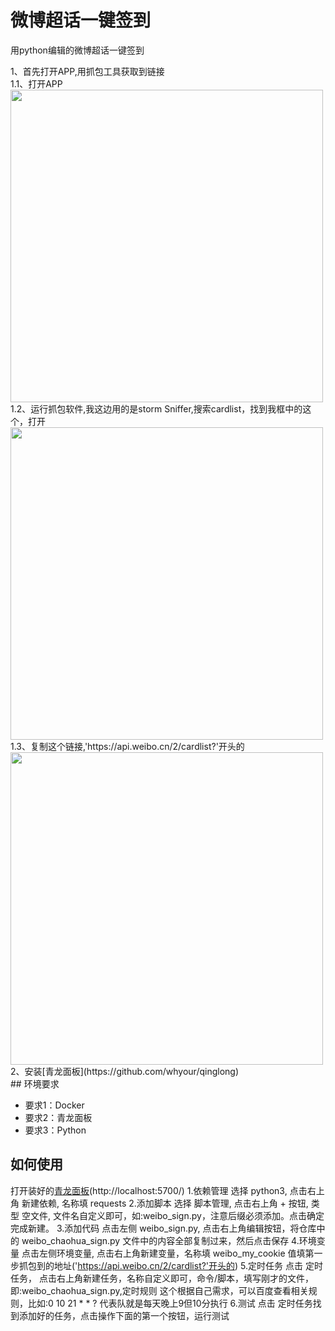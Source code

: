 # 微博超话一键签到

用python编辑的微博超话一键签到
</hr>
1、首先打开APP,用抓包工具获取到链接
</br>
  1.1、打开APP<img src="images/20230804213711.jpg" width="500"> </br>
  1.2、运行抓包软件,我这边用的是storm Sniffer,搜索cardlist，找到我框中的这个，打开</br><img src="images/20230804213710.jpg" width="500"> </br>
  1.3、复制这个链接,'https://api.weibo.cn/2/cardlist?'开头的</br><img src="images/20230804222552.jpg" width="500"> </br>
2、安装[青龙面板](https://github.com/whyour/qinglong)</br>
## 环境要求

- 要求1：Docker
- 要求2：青龙面板
- 要求3：Python

## 如何使用

打开装好的[青龙面板](http://localhost:5700/)(http://localhost:5700/) 
1.依赖管理 
选择 python3, 点击右上角 新建依赖, 名称填 requests
2.添加脚本
选择 脚本管理, 点击右上角 + 按钮, 类型 空文件, 文件名自定义即可，如:weibo_sign.py，注意后缀必须添加。点击确定完成新建。
3.添加代码
点击左侧 weibo_sign.py, 点击右上角编辑按钮，将仓库中的 weibo_chaohua_sign.py 文件中的内容全部复制过来，然后点击保存
4.环境变量
点击左侧环境变量, 点击右上角新建变量，名称填 weibo_my_cookie 值填第一步抓包到的地址('https://api.weibo.cn/2/cardlist?'开头的)
5.定时任务
点击 定时任务， 点击右上角新建任务，名称自定义即可，命令/脚本，填写刚才的文件，即:weibo_chaohua_sign.py,定时规则 这个根据自己需求，可以百度查看相关规则，比如:0 10 21 * * ?  代表队就是每天晚上9但10分执行
6.测试
点击 定时任务找到添加好的任务，点击操作下面的第一个按钮，运行测试
